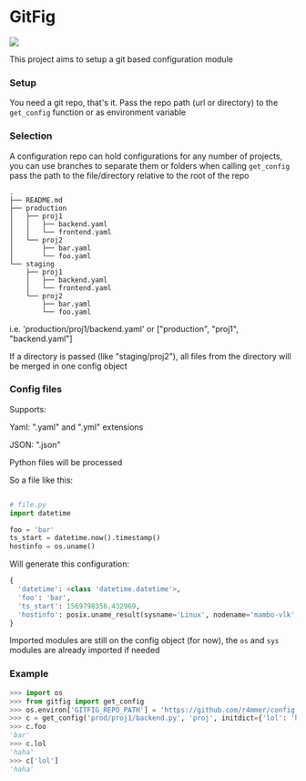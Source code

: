 # GitFig

![](https://github.com/r4mmer/gitfig/workflows/PyPi/badge.svg)

This project aims to setup a git based configuration module

### Setup

You need a git repo, that's it.
Pass the repo path (url or directory) to the `get_config` function or as environment variable

### Selection

A configuration repo can hold configurations for any number of projects, you can use branches to separate them or folders
when calling `get_config` pass the path to the file/directory relative to the root of the repo

```
.
├── README.md
├── production
│   ├── proj1
│   │   ├── backend.yaml
│   │   └── frontend.yaml
│   └── proj2
│       ├── bar.yaml
│       └── foo.yaml
└── staging
    ├── proj1
    │   ├── backend.yaml
    │   └── frontend.yaml
    └── proj2
        ├── bar.yaml
        └── foo.yaml
```

i.e. 'production/proj1/backend.yaml' or ["production", "proj1", "backend.yaml"]

If a directory is passed (like "staging/proj2"), all files from the directory will be merged in one config object

### Config files

Supports:

Yaml: ".yaml" and ".yml" extensions

JSON: ".json"

Python files will be processed

So a file like this:
```python

# file.py
import datetime

foo = 'bar'
ts_start = datetime.now().timestamp()
hostinfo = os.uname()
```

Will generate this configuration:
```python
{
  'datetime': <class 'datetime.datetime'>,
  'foo': 'bar',
  'ts_start': 1569798356.432969,
  'hostinfo': posix.uname_result(sysname='Linux', nodename='mambo-vlk', release='4.15.0-64-generic', version='#73-Ubuntu SMP Thu Sep 12 13:16:13 UTC 2019', machine='x86_64')
}
```

Imported modules are still on the config object (for now), the `os` and `sys` modules are already imported if needed


### Example

```python
>>> import os
>>> from gitfig import get_config
>>> os.environ['GITFIG_REPO_PATH'] = 'https://github.com/r4mmer/config.git'
>>> c = get_config('prod/proj1/backend.py', 'proj', initdict={'lol': 'haha'})
>>> c.foo
'bar'
>>> c.lol
'haha'
>>> c['lol']
'haha'
```
